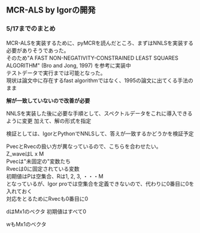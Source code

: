 ## MCR-ALS by Igorの開発

### 5/17までのまとめ
MCR-ALSを実装するために、pyMCRを読んだところ、まずはNNLSを実装する必要がありそうであった。   
そのため"A FAST NON-NEGATIVITY-CONSTRAINED LEAST SQUARES ALGORITHM" (Bro and Jong, 1997)
を参考に実装中  
テストデータで実行までは可能となった。  
現状は論文中に存在するfast algorithmではなく、1995の論文に出てくる手法のまま

**解が一致していないので改善が必要**

NNLSを実装した後に必要な手順として、スペクトルデータをこれに導入できるように変更
加えて、解の形式を指定

検証としては、IgorとPythonでNNLSして、答えが一致するかどうかを検証予定

PvecとRvecの扱い方が異なっているので、こちらを合わせたい。  
Z_waveはL x M  
Pvecは"未固定の"変数たち  
Rvecは0に固定されている変数  
初期値はPは空集合、Rは1, 2, 3, ・・・M  
となっているが、Igor proでは空集合を定義できないので、代わりに0番目に0を入れておく  
対応をとるためにRvecも0番目に0

dはMx1のベクタ
初期値はすべて0

wもMx1のベクタ